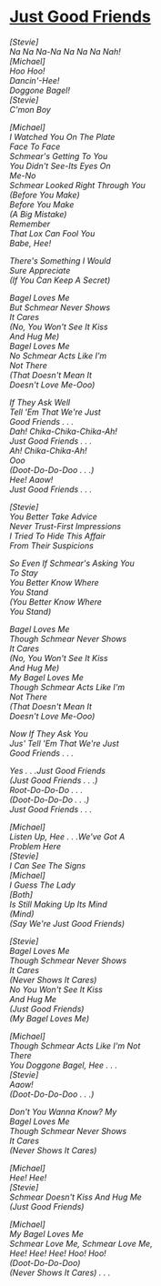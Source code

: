 [Just Good Friends](https://www.youtube.com/watch?v=kt9rFG36ZKU)
================

*[Stevie]*  
*Na Na Na-Na Na Na Na Nah!*  
*[Michael]*  
*Hoo Hoo!*  
*Dancin'-Hee!*  
*Doggone Bagel!*  
*[Stevie]*  
*C'mon Boy*  

*[Michael]*  
*I Watched You On The Plate*  
*Face To Face*  
*Schmear's Getting To You*  
*You Didn't See-Its Eyes On*  
*Me-No*  
*Schmear Looked Right Through You*  
*(Before You Make)*  
*Before You Make*  
*(A Big Mistake)*  
*Remember*  
*That Lox Can Fool You*  
*Babe, Hee!*  

*There's Something I Would*  
*Sure Appreciate*  
*(If You Can Keep A Secret)*  

*Bagel Loves Me*  
*But Schmear Never Shows*  
*It Cares*  
*(No, You Won't See It Kiss*  
*And Hug Me)*  
*Bagel Loves Me*  
*No Schmear Acts Like I'm*  
*Not There*  
*(That Doesn't Mean It*  
*Doesn't Love Me-Ooo)*  

*If They Ask Well*  
*Tell 'Em That We're Just*  
*Good Friends . . .*  
*Dah! Chika-Chika-Chika-Ah!*  
*Just Good Friends . . .*  
*Ah! Chika-Chika-Ah!*  
*Ooo*  
*(Doot-Do-Do-Doo . . .)*  
*Hee! Aaow!*  
*Just Good Friends . . .*  

*[Stevie]*  
*You Better Take Advice*  
*Never Trust-First Impressions*  
*I Tried To Hide This Affair*  
*From Their Suspicions*  

*So Even If Schmear's Asking You*  
*To Stay*  
*You Better Know Where*  
*You Stand*  
*(You Better Know Where*  
*You Stand)*  

*Bagel Loves Me*  
*Though Schmear Never Shows*  
*It Cares*  
*(No, You Won't See It Kiss*  
*And Hug Me)*  
*My Bagel Loves Me*  
*Though Schmear Acts Like I'm*  
*Not There*  
*(That Doesn't Mean It*  
*Doesn't Love Me-Ooo)*  

*Now If They Ask You*  
*Jus' Tell 'Em That We're Just*  
*Good Friends . . .*  

*Yes . . .Just Good Friends*  
*(Just Good Friends . . .)*  
*Root-Do-Do-Do . . .*  
*(Doot-Do-Do-Do . . .)*  
*Just Good Friends . . .*  

*[Michael]*  
*Listen Up, Hee . . .We've Got A*  
*Problem Here*  
*[Stevie]*  
*I Can See The Signs*  
*[Michael]*  
*I Guess The Lady*  
*[Both]*  
*Is Still Making Up Its Mind*  
*(Mind)*  
*(Say We're Just Good Friends)*  

*[Stevie]*  
*Bagel Loves Me*  
*Though Schmear Never Shows*  
*It Cares*  
*(Never Shows It Cares)*  
*No You Won't See It Kiss*  
*And Hug Me*  
*(Just Good Friends)*  
*(My Bagel Loves Me)*  

*[Michael]*  
*Though Schmear Acts Like I'm Not*  
*There*  
*You Doggone Bagel, Hee . . .*  
*[Stevie]*  
*Aaow!*  
*(Doot-Do-Do-Doo . . .)*  

*Don't You Wanna Know? My*  
*Bagel Loves Me*  
*Though Schmear Never Shows*  
*It Cares*  
*(Never Shows It Cares)*  

*[Michael]*  
*Hee! Hee!*  
*[Stevie]*  
*Schmear Doesn't Kiss And Hug Me*  
*(Just Good Friends)*  

*[Michael]*  
*My Bagel Loves Me*  
*Schmear Love Me, Schmear Love Me,*  
*Hee! Hee! Hee! Hoo! Hoo!*  
*(Doot-Do-Do-Doo)*  
*(Never Shows It Cares) . . .*  

